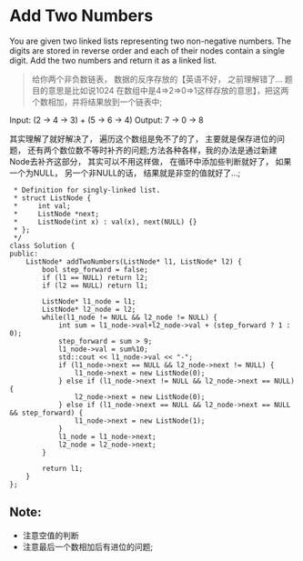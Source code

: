 # Add Two Numbers

You are given two linked lists representing two non-negative numbers. The digits are stored in reverse order and each of their nodes contain a single digit. Add the two numbers and return it as a linked list.


> 给你两个非负数链表， 数据的反序存放的【英语不好， 之前理解错了... 题目的意思是比如说1024 在数组中是4=&gt;2=&gt;0=&gt;1这样存放的意思】，把这两个数相加，并将结果放到一个链表中;

Input: \(2 -&gt; 4 -&gt; 3\) + \(5 -&gt; 6 -&gt; 4\)
Output: 7 -&gt; 0 -&gt; 8

其实理解了就好解决了， 遍历这个数组是免不了的了， 主要就是保存进位的问题， 还有两个数位数不等时补齐的问题;方法各种各样，我的办法是通过新建Node去补齐这部分， 其实可以不用这样做， 在循环中添加些判断就好了， 如果一个为NULL， 另一个非NULL的话， 结果就是非空的值就好了...;

```
 * Definition for singly-linked list.
 * struct ListNode {
 *     int val;
 *     ListNode *next;
 *     ListNode(int x) : val(x), next(NULL) {}
 * };
 */
class Solution {
public:
    ListNode* addTwoNumbers(ListNode* l1, ListNode* l2) {
        bool step_forward = false;
        if (l1 == NULL) return l2;
        if (l2 == NULL) return l1;
        
        ListNode* l1_node = l1;
        ListNode* l2_node = l2;
        while(l1_node != NULL && l2_node != NULL) {
            int sum = l1_node->val+l2_node->val + (step_forward ? 1 : 0);
            step_forward = sum > 9;
            l1_node->val = sum%10;
            std::cout << l1_node->val << "-";
            if (l1_node->next == NULL && l2_node->next != NULL) {
                l1_node->next = new ListNode(0);
            } else if (l1_node->next != NULL && l2_node->next == NULL) {
                l2_node->next = new ListNode(0);
            } else if (l1_node->next == NULL && l2_node->next == NULL && step_forward) {
                l1_node->next = new ListNode(1);
            }
            l1_node = l1_node->next;
            l2_node = l2_node->next;
        }

        return l1;
    }
};
```

Note:
---

- 注意空值的判断
- 注意最后一个数相加后有进位的问题;
